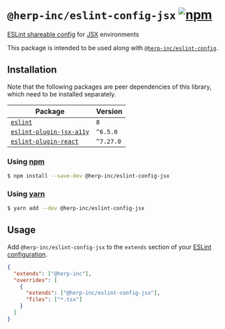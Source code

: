 # `@herp-inc/eslint-config-jsx` [![npm](https://img.shields.io/npm/v/@herp-inc/eslint-config-jsx)](https://www.npmjs.com/package/@herp-inc/eslint-config-jsx)

[ESLint shareable config](https://eslint.org/docs/developer-guide/shareable-configs) for [JSX](https://facebook.github.io/jsx/) environments

This package is intended to be used along with [`@herp-inc/eslint-config`](https://www.npmjs.com/package/@herp-inc/eslint-config).

## Installation

Note that the following packages are peer dependencies of this library, which need to be installed separately.

| Package                                                                          | Version   |
| -------------------------------------------------------------------------------- | --------- |
| [`eslint`](https://www.npmjs.com/package/eslint)                                 | `8`       |
| [`eslint-plugin-jsx-a11y`](https://www.npmjs.com/package/eslint-plugin-jsx-a11y) | `^6.5.0`  |
| [`eslint-plugin-react`](https://www.npmjs.com/package/eslint-plugin-react)       | `^7.27.0` |

### Using [npm](https://www.npmjs.com/)

```sh
$ npm install --save-dev @herp-inc/eslint-config-jsx
```

### Using [yarn](https://yarnpkg.com/)

```sh
$ yarn add --dev @herp-inc/eslint-config-jsx
```

## Usage

Add `@herp-inc/eslint-config-jsx` to the `extends` section of your [ESLint configuration](http://eslint.org/docs/user-guide/configuring).

```json
{
  "extends": ["@herp-inc"],
  "overrides": [
    {
      "extends": ["@herp-inc/eslint-config-jsx"],
      "files": ["*.tsx"]
    }
  ]
}
```
